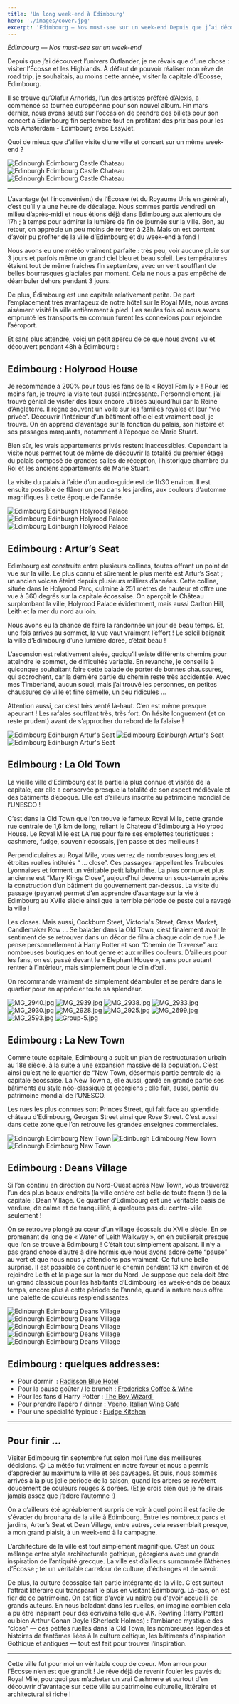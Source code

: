 ```yaml
---
title: 'Un long week-end à Edimbourg'
hero: './images/cover.jpg'
excerpt: 'Edimbourg — Nos must-see sur un week-end Depuis que j’ai découvert l’univers Outlander, je ne rêvais que d’une chose : visiter l’Écosse et les Highlands. À défaut de pouvoir réaliser mon rêve de road trip, je souhaitais, au moins cette année, visiter la capitale d’Ecosse, Edimbourg. Il se trouve qu’Olafur Arnorlds, l’un des artistes préféré'
---
```


_Edimbourg — Nos must-see sur un week-end_

Depuis que j’ai découvert l’univers Outlander, je ne rêvais que d’une chose : visiter l’Écosse et les Highlands. À défaut de pouvoir réaliser mon rêve de road trip, je souhaitais, au moins cette année, visiter la capitale d’Ecosse, Edimbourg.

Il se trouve qu’Olafur Arnorlds, l’un des artistes préféré d’Alexis, a commencé sa tournée européenne pour son nouvel album. Fin mars dernier, nous avons sauté sur l’occasion de prendre des billets pour son concert à Edimbourg fin septembre tout en profitant des prix bas pour les vols Amsterdam - Edimbourg avec EasyJet.

Quoi de mieux que d’allier visite d’une ville et concert sur un même week-end ?

<gallery>
<img alt="Edinburgh Edimbourg Castle Chateau" src="./images/MG_2958.jpg" title="Edinburgh Castle" />
<img alt="Edinburgh Edimbourg Castle Chateau" src="./images/MG_3007.jpg">
<img alt="Edinburgh Edimbourg Castle Chateau" src="./images/MG_3006.jpg">
</gallery>

---

L’avantage (et l’inconvénient) de l’Écosse (et du Royaume Unis en général), c’est qu’il y a une heure de décalage. Nous sommes partis vendredi en milieu d’après-midi et nous étions déjà dans Edimbourg aux alentours de 17h ; à temps pour admirer la lumière de fin de journée sur la ville. Bon, au retour, on apprécie un peu moins de rentrer à 23h. Mais on est content d’avoir pu profiter de la ville d’Edimbourg et du week-end à fond !

Nous avons eu une météo vraiment parfaite : très peu, voir aucune pluie sur 3 jours et parfois même un grand ciel bleu et beau soleil. Les températures étaient tout de même fraiches fin septembre, avec un vent soufflant de belles bourrasques glaciales par moment. Cela ne nous a pas empêché de déambuler dehors pendant 3 jours.

De plus, Édimbourg est une capitale relativement petite. De part l’emplacement très avantageux de notre hôtel sur le Royal Mile, nous avons aisément visité la ville entièrement à pied. Les seules fois où nous avons emprunté les transports en commun furent les connexions pour rejoindre l’aéroport.

Et sans plus attendre, voici un petit aperçu de ce que nous avons vu et découvert pendant 48h à Édimbourg :

## Edimbourg : Holyrood House

Je recommande à 200% pour tous les fans de la « Royal Family » ! Pour les moins fan, je trouve la visite tout aussi intéressante. Personnellement, j’ai trouvé génial de visiter des lieux encore utilisés aujourd’hui par la Reine d’Angleterre. Il règne souvent un voile sur les familles royales et leur “vie privée”. Découvrir l’intérieur d’un bâtiment officiel est vraiment cool, je trouve. On en apprend d’avantage sur la fonction du palais, son histoire et ses passages marquants, notamment à l’époque de Marie Stuart.

Bien sûr, les vrais appartements privés restent inaccessibles. Cependant la visite nous permet tout de même de découvrir la totalité du premier étage du palais composé de grandes salles de réception, l’historique chambre du Roi et les anciens appartements de Marie Stuart.

La visite du palais à l’aide d’un audio-guide est de 1h30 environ. Il est ensuite possible de flâner un peu dans les jardins, aux couleurs d’automne magnifiques à cette époque de l’année.

<gallery>
<img alt="Edimbourg Edinburgh Holyrood Palace" src="./images/MG_2910.jpg">
<img alt="Edimbourg Edinburgh Holyrood Palace" src="./images/MG_2908.jpg">
<img alt="Edimbourg Edinburgh Holyrood Palace" src="./images/MG_2954.jpg">
</gallery>

## Edimbourg : Artur’s Seat

Edimbourg est construite entre plusieurs collines, toutes offrant un point de vue sur la ville. Le plus connu et sûrement le plus mérité est Artur’s Seat ; un ancien volcan éteint depuis plusieurs milliers d’années. Cette colline, située dans le Holyrood Parc, culmine à 251 mètres de hauteur et offre une vue à 360 degrés sur la capitale écossaise. On aperçoit le Château surplombant la ville, Holyrood Palace évidemment, mais aussi Carlton Hill, Leith et la mer du nord au loin.

Nous avons eu la chance de faire la randonnée un jour de beau temps. Et, une fois arrivés au sommet, la vue vaut vraiment l’effort ! Le soleil baignait la ville d’Edimbourg d’une lumière dorée, c’était beau !

L’ascension est relativement aisée, quoiqu’il existe différents chemins pour atteindre le sommet, de difficultés variable. En revanche, je conseille à quiconque souhaitant faire cette balade de porter de bonnes chaussures, qui accrochent, car la dernière partie du chemin reste très accidentée. Avec mes Timberland, aucun souci, mais j’ai trouvé les personnes, en petites chaussures de ville et fine semelle, un peu ridicules ...

Attention aussi, car c’est très venté là-haut. C’en est même presque apeurant ! Les rafales soufflant très, très fort. On hésite longuement (et on reste prudent) avant de s’approcher du rebord de la falaise !

<gallery>
<img alt="Edimbourg Edinburgh Artur's Seat" src="./images/MG_2741.jpg">
<img alt="Edimbourg Edinburgh Artur's Seat" src="./images/MG_2807.jpg">
<img alt="Edimbourg Edinburgh Artur's Seat" src="./images/Group-2.jpg">
</gallery>

## Edimbourg : La Old Town

La vieille ville d’Edimbourg est la partie la plus connue et visitée de la capitale, car elle a conservée presque la totalité de son aspect médiévale et des bâtiments d’époque. Elle est d’ailleurs inscrite au patrimoine mondial de l’UNESCO !

C’est dans la Old Town que l’on trouve le fameux Royal Mile, cette grande rue centrale de 1,6 km de long, reliant le Chateau d’Edimbourg à Holyrood House. Le Royal Mile est LA rue pour faire ses emplettes touristiques : cashmere, fudge, souvenir écossais, j’en passe et des meilleurs !

Perpendiculaires au Royal Mile, vous verrez de nombreuses longues et étroites ruelles intitulés “ ... close”. Ces passages rappellent les Traboules Lyonnaises et forment un véritable petit labyrinthe. La plus connue et plus ancienne est “Mary Kings Close”, aujourd’hui devenu un sous-terrain après la construction d’un bâtiment du gouvernement par-dessus. La visite du passage (payante) permet d’en apprendre d’avantage sur la vie à Edimbourg au XVIIe siècle ainsi que la terrible période de peste qui a ravagé la ville !

Les closes. Mais aussi, Cockburn Steet, Victoria's Street, Grass Market, Candlemaker Row ... Se balader dans la Old Town, c’est finalement avoir le sentiment de se retrouver dans un décor de film à chaque coin de rue ! Je pense personnellement à Harry Potter et son “Chemin de Traverse” aux nombreuses boutiques en tout genre et aux milles couleurs. D’ailleurs pour les fans, on est passé devant le « Elephant House », sans pour autant rentrer à l’intérieur, mais simplement pour le clin d’œil.

On recommande vraiment de simplement déambuler et se perdre dans le quartier pour en apprécier toute sa splendeur.

<gallery>
<img alt="MG_2940.jpg" src="./images/MG_2940.jpg" title="Cimetière Greyfriars" />
<img alt="MG_2939.jpg" src="./images/MG_2939.jpg" title="Cimetière Greyfriars" />
<img alt="MG_2938.jpg" src="./images/MG_2938.jpg" title="Cimetière Greyfriars" />
<img alt="MG_2933.jpg" src="./images/MG_2933.jpg" title="Cimetière Greyfriars" />
<img alt="MG_2930.jpg" src="./images/MG_2930.jpg" title="Victoria's Street" />
<img alt="MG_2928.jpg" src="./images/MG_2928.jpg" title="Victoria's Street" />
<img alt="MG_2925.jpg" src="./images/MG_2925.jpg" title="Victoria's Terrace" />
<img alt="MG_2699.jpg" src="./images/MG_2699.jpg" title="Royal Mile" />
<img alt="MG_2593.jpg" src="./images/MG_2593.jpg" title="Royal Mile" />
</gallery>
<img alt="Group-5.jpg" src="./images/Group-5.jpg">

## Edimbourg : La New Town

Comme toute capitale, Edimbourg a subit un plan de restructuration urbain au 18e siècle, à la suite à une expansion massive de la population. C’est ainsi qu’est né le quartier de “New Town, désormais partie centrale de la capitale écossaise. La New Town a, elle aussi, gardé en grande partie ses bâtiments au style néo-classique et géorgiens ; elle fait, aussi, partie du patrimoine mondial de l’UNESCO.

Les rues les plus connues sont Princes Street, qui fait face au splendide château d’Edimbourg, Georges Street ainsi que Rose Street. C’est aussi dans cette zone que l’on retrouve les grandes enseignes commerciales.

<gallery>
<img alt="Edinburgh Edimbourg New Town" src="./images/MG_2943.jpg">
<img alt="Edinburgh Edimbourg New Town" src="./images/MG_3001.jpg">
<img alt="Edinburgh Edimbourg New Town" src="./images/Group-4.jpg">
</gallery>

## Edimbourg : Deans Village

Si l’on continu en direction du Nord-Ouest après New Town, vous trouverez l’un des plus beaux endroits (la ville entière est belle de toute façon !) de la capitale : Dean Village. Ce quartier d’Edimbourg est une véritable oasis de verdure, de calme et de tranquillité, à quelques pas du centre-ville seulement !

On se retrouve plongé au cœur d’un village écossais du XVIIe siècle. En se promenant de long de « Water of Leith Walkway », on en oublierait presque que l’on se trouve à Edimbourg ! C’était tout simplement apaisant. Il n’y a pas grand chose d’autre à dire hormis que nous ayons adoré cette “pause” au vert et que nous nous y attendions pas vraiment. Ce fut une belle surprise. Il est possible de continuer le chemin pendant 13 km environ et de rejoindre Leith et la plage sur la mer du Nord. Je suppose que cela doit être un grand classique pour les habitants d’Edimbourg les week-ends de beaux temps, encore plus à cette période de l’année, quand la nature nous offre une palette de couleurs resplendissantes.

<gallery>
<img alt="Edinburgh Edimbourg Deans Village" src="./images/MG_2979.jpg">
<img alt="Edinburgh Edimbourg Deans Village" src="./images/MG_2985.jpg">
<img alt="Edinburgh Edimbourg Deans Village" src="./images/MG_2974.jpg">
<img alt="Edinburgh Edimbourg Deans Village" src="./images/MG_2970.jpg">
<img alt="Edinburgh Edimbourg Deans Village" src="./images/Group-3.jpg">
</gallery>

## Edimbourg : quelques addresses:

- Pour dormir  : [Radisson Blue Hotel](https://www.booking.com/hotel/gb/radisson-sas-edinburgh.fr.html)
- Pour la pause goûter / le brunch : [Fredericks Coffee & Wine](https://www.frederickscoffeewine.com/)
- Pour les fans d'Harry Potter : [The Boy Wizard ](https://www.facebook.com/The-Boy-Wizard-169220787227833/)
- Pour prendre l’apéro / dinner :[ Veeno, Italian Wine Cafe](http://www.theveenocompany.com/)
- Pour une spécialité typique : [Fudge Kitchen](https://www.fudgekitchen.co.uk/en)

---

## Pour finir ...

Visiter Edimbourg fin septembre fut selon moi l’une des meilleures décisions. 😉 La météo fut vraiment en notre faveur et nous a permis d’apprécier au maximum la ville et ses paysages. Et puis, nous sommes arrivés à la plus jolie période de la saison, quand les arbres se revêtent doucement de couleurs rouges & dorées. (Et je crois bien que je ne dirais jamais assez que j’adore l’automne !)

On a d’ailleurs été agréablement surpris de voir à quel point il est facile de s'évader du brouhaha de la ville à Edimbourg. Entre les nombreux parcs et jardins, Artur’s Seat et Dean Village, entre autres, cela ressemblait presque, à mon grand plaisir, à un week-end à la campagne.

L’architecture de la ville est tout simplement magnifique. C’est un doux mélange entre style architecturale gothique, géorgiens avec une grande inspiration de l’antiquité grecque. La ville est d’ailleurs surnommée l’Athènes d’Écosse ; tel un véritable carrefour de culture, d'échanges et de savoir.

De plus, la culture écossaise fait partie intégrante de la ville. C'est surtout l'attrait littéraire qui transparaît le plus en visitant Édimbourg. Là-bas, on est fier de ce patrimoine. On est fier d'avoir vu naître ou d'avoir accueilli de grands auteurs. En nous baladant dans les ruelles, on imagine combien cela à pu être inspirant pour des écrivains telle que J.K. Rowling (Harry Potter) ou bien Arthur Conan Doyle (Sherlock Holmes) : l’ambiance mystique des “close” — ces petites ruelles dans la Old Town, les nombreuses légendes et histoires de fantômes liées à la culture celtique, les bâtiments d’inspiration Gothique et antiques — tout est fait pour trouver l’inspiration.

---

Cette ville fut pour moi un véritable coup de coeur. Mon amour pour l’Écosse n’en est que grandit ! Je rêve déjà de revenir fouler les pavés du Royal Mile, pourquoi pas m’acheter un vrai Cashmere et surtout d’en découvrir d’avantage sur cette ville au patrimoine culturelle, littéraire et architectural si riche !
